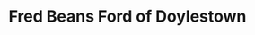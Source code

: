 ---
title: "Fred Beans Ford of Doylestown"
url: /doylestown/fred-beans-ford-of-doylestown/
shop: car
---